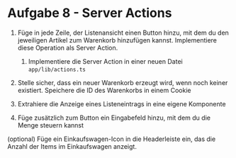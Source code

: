# Aufgabe 8 - Server Actions

1. Füge in jede Zeile, der Listenansicht einen Button hinzu, mit dem du den jeweiligen Artikel zum Warenkorb hinzufügen kannst. Implementiere diese Operation als Server Action.
   1. Implementiere die Server Action in einer neuen Datei `app/lib/actions.ts`
2. Stelle sicher, dass ein neuer Warenkorb erzeugt wird, wenn noch keiner existiert. Speichere die ID des Warenkorbs in einem Cookie

3. Extrahiere die Anzeige eines Listeneintrags in eine eigene Komponente
4. Füge zusätzlich zum Button ein Eingabefeld hinzu, mit dem du die Menge steuern kannst

(optional)
Füge ein Einkaufswagen-Icon in die Headerleiste ein, das die Anzahl der Items im Einkaufswagen anzeigt.

